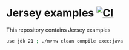 # Jersey examples [![CI](https://github.com/daggerok/jersey-examples/actions/workflows/ci.yml/badge.svg)](https://github.com/daggerok/jersey-examples/actions/workflows/ci.yml)
This repository contains Jersey examples

```bash
use jdk 21 ; ./mvnw clean compile exec:java
```
